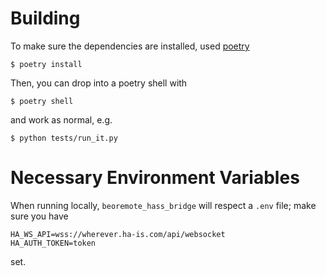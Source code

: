 # Building

To make sure the dependencies are installed, used [poetry][]

    $ poetry install

Then, you can drop into a poetry shell with

    $ poetry shell

and work as normal, e.g.

    $ python tests/run_it.py

# Necessary Environment Variables

When running locally, `beoremote_hass_bridge` will respect a `.env` file; make sure you have

    HA_WS_API=wss://wherever.ha-is.com/api/websocket
    HA_AUTH_TOKEN=token

set.



[poetry]: https://python-poetry.org/
